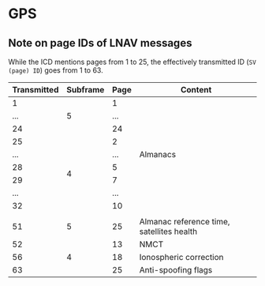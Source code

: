 # GPS

## Note on page IDs of LNAV messages

While the ICD mentions pages from 1 to 25, the effectively transmitted ID (`SV (page) ID`) goes from 1 to 63.

<table class="tg">
<thead>
  <tr>
    <th class="tg-0lax">Transmitted</th>
    <th class="tg-0lax">Subframe</th>
    <th class="tg-0lax">Page</th>
    <th class="tg-0lax">Content</th>
  </tr>
</thead>
<tbody>
  <tr>
    <td class="tg-0lax">1</td>
    <td class="tg-cly1" rowspan="3">5</td>
    <td class="tg-0lax">1</td>
    <td class="tg-cly1" rowspan="9">Almanacs</td>
  </tr>
  <tr>
    <td class="tg-0lax">...</td>
    <td class="tg-0lax">...</td>
  </tr>
  <tr>
    <td class="tg-0lax">24</td>
    <td class="tg-0lax">24</td>
  </tr>
  <tr>
    <td class="tg-0lax">25</td>
    <td class="tg-cly1" rowspan="6">4</td>
    <td class="tg-0lax">2</td>
  </tr>
  <tr>
    <td class="tg-0lax">...</td>
    <td class="tg-0lax">...</td>
  </tr>
  <tr>
    <td class="tg-0lax">28</td>
    <td class="tg-0lax">5</td>
  </tr>
  <tr>
    <td class="tg-0lax">29</td>
    <td class="tg-0lax">7</td>
  </tr>
  <tr>
    <td class="tg-0lax">...</td>
    <td class="tg-0lax">...</td>
  </tr>
  <tr>
    <td class="tg-0lax">32</td>
    <td class="tg-0lax">10</td>
  </tr>
  <tr>
    <td class="tg-0lax"></td>
    <td class="tg-0lax"></td>
    <td class="tg-0lax"></td>
    <td class="tg-0lax"></td>
  </tr>
  <tr>
    <td class="tg-0lax">51</td>
    <td class="tg-0lax">5</td>
    <td class="tg-0lax">25</td>
    <td class="tg-0lax">Almanac reference time, satellites health</td>
  </tr>
  <tr>
    <td class="tg-0lax">52</td>
    <td class="tg-cly1" rowspan="3">4</td>
    <td class="tg-0lax">13</td>
    <td class="tg-0lax">NMCT</td>
  </tr>
  <tr>
    <td class="tg-0lax">56</td>
    <td class="tg-0lax">18</td>
    <td class="tg-0lax">Ionospheric correction</td>
  </tr>
  <tr>
    <td class="tg-0lax">63</td>
    <td class="tg-0lax">25</td>
    <td class="tg-0lax">Anti-spoofing flags</td>
  </tr>
</tbody>
</table>